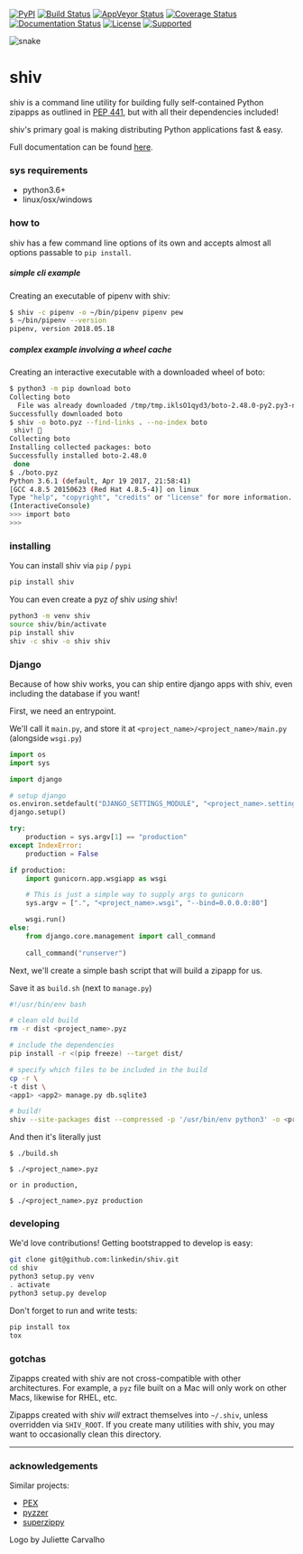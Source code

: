 [![PyPI](https://img.shields.io/pypi/v/shiv.svg)](https://pypi.python.org/pypi/shiv)
[![Build Status](https://travis-ci.org/linkedin/shiv.svg?branch=master)](https://travis-ci.org/linkedin/shiv)
[![AppVeyor Status](https://ci.appveyor.com/api/projects/status/vb9yht30n0iuy4y9?svg=true)](https://ci.appveyor.com/project/sixninetynine/shiv)
[![Coverage Status](https://coveralls.io/repos/github/linkedin/shiv/badge.svg)](https://coveralls.io/github/linkedin/shiv)
[![Documentation Status](https://readthedocs.org/projects/shiv/badge/?version=latest)](http://shiv.readthedocs.io/en/latest/?badge=latest)
[![License](https://img.shields.io/badge/License-BSD%202--Clause-orange.svg)](https://opensource.org/licenses/BSD-2-Clause)
[![Supported](https://img.shields.io/pypi/pyversions/shiv.svg)](https://pypi.python.org/pypi/shiv)

![snake](logo.png)

# shiv
shiv is a command line utility for building fully self-contained Python zipapps as outlined in [PEP 441](https://www.python.org/dev/peps/pep-0441/), but with all their dependencies included!

shiv's primary goal is making distributing Python applications fast & easy.

Full documentation can be found [here](http://shiv.readthedocs.io/en/latest/).

### sys requirements

- python3.6+
- linux/osx/windows

### how to

shiv has a few command line options of its own and accepts almost all options passable to `pip install`.

##### simple cli example

Creating an executable of pipenv with shiv:

```sh
$ shiv -c pipenv -o ~/bin/pipenv pipenv pew
$ ~/bin/pipenv --version
pipenv, version 2018.05.18
```

##### complex example involving a wheel cache

Creating an interactive executable with a downloaded wheel of boto:

```sh
$ python3 -m pip download boto
Collecting boto
  File was already downloaded /tmp/tmp.iklsO1qyd3/boto-2.48.0-py2.py3-none-any.whl
Successfully downloaded boto
$ shiv -o boto.pyz --find-links . --no-index boto
 shiv! 🔪
Collecting boto
Installing collected packages: boto
Successfully installed boto-2.48.0
 done
$ ./boto.pyz
Python 3.6.1 (default, Apr 19 2017, 21:58:41)
[GCC 4.8.5 20150623 (Red Hat 4.8.5-4)] on linux
Type "help", "copyright", "credits" or "license" for more information.
(InteractiveConsole)
>>> import boto
>>>
```

### installing

You can install shiv via `pip` / `pypi`

```sh
pip install shiv
```

You can even create a pyz _of_ shiv _using_ shiv!

```sh
python3 -m venv shiv
source shiv/bin/activate
pip install shiv
shiv -c shiv -o shiv shiv
```

### Django 

Because of how shiv works, you can ship entire django apps with shiv, even including the database if you want!

First, we need an entrypoint.

We'll call it `main.py`, and store it at `<project_name>/<project_name>/main.py` (alongside `wsgi.py`)

```python
import os
import sys

import django

# setup django
os.environ.setdefault("DJANGO_SETTINGS_MODULE", "<project_name>.settings")
django.setup()

try:
    production = sys.argv[1] == "production"
except IndexError:
    production = False

if production:
    import gunicorn.app.wsgiapp as wsgi

    # This is just a simple way to supply args to gunicorn
    sys.argv = [".", "<project_name>.wsgi", "--bind=0.0.0.0:80"]

    wsgi.run()
else:
    from django.core.management import call_command
    
    call_command("runserver")
```


Next, we'll create a simple bash script that will build a zipapp for us.

Save it as `build.sh` (next to `manage.py`)

```bash
#!/usr/bin/env bash

# clean old build
rm -r dist <project_name>.pyz

# include the dependencies
pip install -r <(pip freeze) --target dist/

# specify which files to be included in the build
cp -r \
-t dist \
<app1> <app2> manage.py db.sqlite3

# build!
shiv --site-packages dist --compressed -p '/usr/bin/env python3' -o <project_name>.pyz -e <project_name>.main
```

And then it's literally just

```
$ ./build.sh

$ ./<project_name>.pyz

or in production,

$ ./<project_name>.pyz production 
```




### developing

We'd love contributions! Getting bootstrapped to develop is easy:

```sh
git clone git@github.com:linkedin/shiv.git
cd shiv
python3 setup.py venv
. activate
python3 setup.py develop
```

Don't forget to run and write tests:

```sh
pip install tox
tox
```

### gotchas

Zipapps created with shiv are not cross-compatible with other architectures. For example, a `pyz`
 file built on a Mac will only work on other Macs, likewise for RHEL, etc.

Zipapps created with shiv *will* extract themselves into `~/.shiv`, unless overridden via
`SHIV_ROOT`. If you create many utilities with shiv, you may want to occasionally clean this
directory.

---

### acknowledgements

Similar projects:

* [PEX](https://github.com/pantsbuild/pex)
* [pyzzer](https://pypi.org/project/pyzzer/#description)
* [superzippy](https://github.com/brownhead/superzippy)

Logo by Juliette Carvalho
